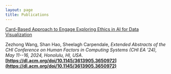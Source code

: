 ```yaml
---
layout: page
title: Publications
---
```


<a href="/chi24k-sub7266-cam-i48.pdf" target="_blank">Card-Based Approach to Engage Exploring Ethics in AI for Data Visualization</a>

Zezhong Wang, Shan Hao, Sheelagh Carpendale, *Extended Abstracts of the CHI Conference on Human Factors in Computing Systems (CHI EA '24), May 11--16, 2024, Honolulu, HI, USA*. **[https://dl.acm.org/doi/10.1145/3613905.3650972](https://dl.acm.org/doi/10.1145/3613905.3650972)**

<!-- <iframe width="560" height="315" src="https://www.youtube.com/embed/k9kM30ThPg4" allow="accelerometer; autoplay; clipboard-write; encrypted-media; gyroscope; picture-in-picture" allowfullscreen></iframe> -->



<!-- ![](assets/img/wang2020stats.png) -->

